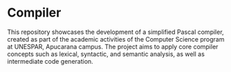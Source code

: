 # Compiler
This repository showcases the development of a simplified Pascal compiler, created as part of the academic activities of the Computer Science program at UNESPAR, Apucarana campus. The project aims to apply core compiler concepts such as lexical, syntactic, and semantic analysis, as well as intermediate code generation.
